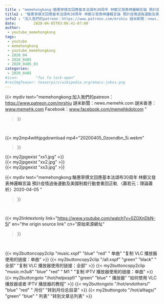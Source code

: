 ```yaml
---
title : "memehongkong:駱惠寧撰文回應基本法頌布30周年 林鄭又發表神邏輯言論 預計疫情過後運動及美國制裁行動會重回正軌 〈蕭若元：理論蕭析〉2020-04-05 "
title2 : "駱惠寧撰文回應基本法頌布30周年 林鄭又發表神邏輯言論 預計疫情過後運動及美國制裁行動會重回正軌 〈蕭若元：理論蕭析〉2020-04-05 "
info2 : "加入我們的patreon：https://www.patreon.com/mrshiu 謎米新聞：news.memehk.com 謎米香港： www.memehk.com Facebook：www.facebook.com/memehkdotcom "
date:        2020-04-05T03:06:41-07:00
author:
 - youtube_memehongkong
tags:
 - youtube
 - memehongkong
 - youtube_memehongkong
 - 2020_04
 - 2020_0405
 - 2020_0405_03
categories:
 - 2020_0405
#icon:        "fas fa-lock-open"
#resImgTeaser: teaserpics/wikipedia.org/emacs-jokes.png
---
```




{{< mydiv text="memehongkong:加入我們的patreon：https://www.patreon.com/mrshiu 謎米新聞：news.memehk.com 謎米香港： www.memehk.com Facebook：www.facebook.com/memehkdotcom "
>}}
<br>


{{< my2mp4withjpgdownload mp4="20200405_0zoxndbn_5i.webm"
>}}

{{< my2jpgexist "xx1.jpg" >}}<br>
{{< my2jpgexist "xx2.jpg" >}}<br>
{{< my2jpgexist "xx3.jpg" >}}<br>



{{< mydiv text="memehongkong:駱惠寧撰文回應基本法頌布30周年 林鄭又發表神邏輯言論 預計疫情過後運動及美國制裁行動會重回正軌 〈蕭若元：理論蕭析〉2020-04-05 "
>}}
<br>

{{< my2linktextonly link="https://www.youtube.com/watch?v=0ZOXnDbN-5I"
en="the origin source link" cn="原始來源網址"
>}}


<br>

{{< my2buttoncopy2clip "music.xspf"        "blue"   "red"    " 单曲"  "复制 VLC 播放器使用的链接：单曲" >}} {{< my2buttoncopy2clip "/all.xspf"         "green"  "black"  " 全部"  "复制 VLC 播放器使用的链接：全部" >}} {{< my2buttoncopy2clip "music.m3u8"        "blue"   "red"    " M1 "    "复制 IPTV 播放器使用的链接：单曲" >}} {{< my2buttongoto      "/hot/helpxspf/"    "green"  "blue"   " 播放器" "如何使用 VLC 播放器或者 IPTV 播放器的教程" >}} {{< my2buttongoto      "/hot/endothers/"   "blue"   "red"    " 月份"   "转到月份总目录" >}} {{< my2buttongoto      "/hot/alltags/"     "green"  "blue"   " 列表"   "转到文章总列表" >}} 
